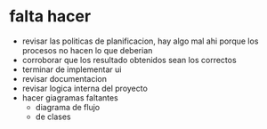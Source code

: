 # falta hacer
- revisar las politicas de planificacion, hay algo mal ahi porque los procesos no hacen lo que deberian
- corroborar que los resultado obtenidos sean los correctos
- terminar de implementar ui
- revisar documentacion
- revisar logica interna del proyecto
- hacer giagramas faltantes
    * diagrama de flujo
    * de clases
    